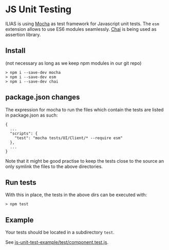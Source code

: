 # JS Unit Testing

ILIAS is using [Mocha](https://mochajs.org/) as test framework for Javascript unit tests. The `esm` extension 
allows to use ES6 modules seamlessly. [Chai](https://www.chaijs.com/) is being used as assertion library.

## Install

(not necessary as long as we keep npm modules in our git repo)

```
> npm i --save-dev mocha
> npm i --save-dev esm
> npm i --save-dev chai
```

## package.json changes

The expression for mocha to run the files which contain the tests are listed in package.json as such: 

```
{
  ...
  "scripts": {
    "test": "mocha tests/UI/Client/* --require esm"
  },
  ...
}
```

Note that it might be good practise to keep the tests close to the source an only symlink the files to the above
directories.


## Run tests

With this in place, the tests in the above dirs can be executed with:

```
> npm test
```

## Example

Your tests should be located in a subdirectory `test`.

See [js-unit-test-example/test/component.test.js](./js-unit-test-example/test/component.test.js).
